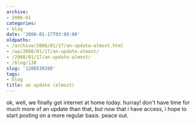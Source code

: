 ```yaml
---
archive:
- 2008-01
categories:
- blog
date: '2008-01-17T03:08:00'
oldpaths:
- /archive/2008/01/17/an-update-almost.html
- /wp/2008/01/17/an-update-almost/
- /2008/01/17/an-update-almost/
- /blog/138
slug: '1200539280'
tags:
- blog
title: an update (almost)
---
```


ok, well, we finally got internet at home today. hurray! don't have time
for much more of an update than that, but now that i have access, i hope
to start posting on a more regular basis. peace out.

